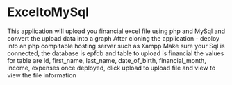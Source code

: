 # ExceltoMySql
This application will upload you financial excel file using php and MySql and convert the upload data into a graph 
After cloning the application - deploy into an php compitable hosting server such as Xampp
Make sure your Sql is connected, the database is epfdb and table to upload is financial
the values for table are id, first_name, last_name, date_of_birth, financial_month, income, expenses
once deployed, click upload to upload file and view to view the file information
